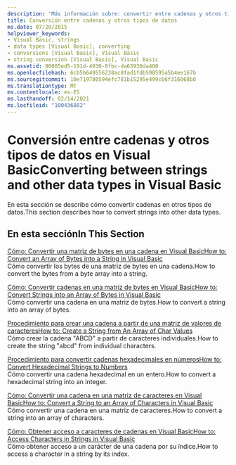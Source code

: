 ```yaml
---
description: 'Más información sobre: convertir entre cadenas y otros tipos de datos en Visual Basic'
title: Conversión entre cadenas y otros tipos de datos
ms.date: 07/20/2015
helpviewer_keywords:
- Visual Basic, strings
- data types [Visual Basic], converting
- conversions [Visual Basic], Visual Basic
- string conversion [Visual Basic], Visual Basic
ms.assetid: 06085ed5-191d-4930-8fbc-da63930da400
ms.openlocfilehash: 6cb5b649556238ac8fad1fdb590595a5b4ee167b
ms.sourcegitcommit: 10e719780594efc781b15295e499c66f316068b8
ms.translationtype: MT
ms.contentlocale: es-ES
ms.lasthandoff: 02/14/2021
ms.locfileid: "100436882"
---
```

# <a name="converting-between-strings-and-other-data-types-in-visual-basic"></a><span data-ttu-id="e17f9-103">Conversión entre cadenas y otros tipos de datos en Visual Basic</span><span class="sxs-lookup"><span data-stu-id="e17f9-103">Converting between strings and other data types in Visual Basic</span></span>

<span data-ttu-id="e17f9-104">En esta sección se describe cómo convertir cadenas en otros tipos de datos.</span><span class="sxs-lookup"><span data-stu-id="e17f9-104">This section describes how to convert strings into other data types.</span></span>

## <a name="in-this-section"></a><span data-ttu-id="e17f9-105">En esta sección</span><span class="sxs-lookup"><span data-stu-id="e17f9-105">In This Section</span></span>

[<span data-ttu-id="e17f9-106">Cómo: Convertir una matriz de bytes en una cadena en Visual Basic</span><span class="sxs-lookup"><span data-stu-id="e17f9-106">How to: Convert an Array of Bytes into a String in Visual Basic</span></span>](how-to-convert-an-array-of-bytes-into-a-string.md)  
<span data-ttu-id="e17f9-107">Cómo convertir los bytes de una matriz de bytes en una cadena.</span><span class="sxs-lookup"><span data-stu-id="e17f9-107">How to convert the bytes from a byte array into a string.</span></span>

[<span data-ttu-id="e17f9-108">Cómo: Convertir cadenas en una matriz de bytes en Visual Basic</span><span class="sxs-lookup"><span data-stu-id="e17f9-108">How to: Convert Strings into an Array of Bytes in Visual Basic</span></span>](how-to-convert-strings-into-an-array-of-bytes.md)  
<span data-ttu-id="e17f9-109">Cómo convertir una cadena en una matriz de bytes.</span><span class="sxs-lookup"><span data-stu-id="e17f9-109">How to convert a string into an array of bytes.</span></span>

[<span data-ttu-id="e17f9-110">Procedimiento para crear una cadena a partir de una matriz de valores de caracteres</span><span class="sxs-lookup"><span data-stu-id="e17f9-110">How to: Create a String from An Array of Char Values</span></span>](how-to-create-a-string-from-an-array-of-char-values.md)  
<span data-ttu-id="e17f9-111">Cómo crear la cadena "ABCD" a partir de caracteres individuales.</span><span class="sxs-lookup"><span data-stu-id="e17f9-111">How to create the string "abcd" from individual characters.</span></span>

[<span data-ttu-id="e17f9-112">Procedimiento para convertir cadenas hexadecimales en números</span><span class="sxs-lookup"><span data-stu-id="e17f9-112">How to: Convert Hexadecimal Strings to Numbers</span></span>](how-to-convert-hexadecimal-strings-to-numbers.md)  
<span data-ttu-id="e17f9-113">Cómo convertir una cadena hexadecimal en un entero.</span><span class="sxs-lookup"><span data-stu-id="e17f9-113">How to convert a hexadecimal string into an integer.</span></span>

[<span data-ttu-id="e17f9-114">Cómo: Convertir una cadena en una matriz de caracteres en Visual Basic</span><span class="sxs-lookup"><span data-stu-id="e17f9-114">How to: Convert a String to an Array of Characters in Visual Basic</span></span>](how-to-convert-a-string-to-an-array-of-characters.md)  
<span data-ttu-id="e17f9-115">Cómo convertir una cadena en una matriz de caracteres.</span><span class="sxs-lookup"><span data-stu-id="e17f9-115">How to convert a string into an array of characters.</span></span>

[<span data-ttu-id="e17f9-116">Cómo: Obtener acceso a caracteres de cadenas en Visual Basic</span><span class="sxs-lookup"><span data-stu-id="e17f9-116">How to: Access Characters in Strings in Visual Basic</span></span>](how-to-access-characters-in-strings.md)  
<span data-ttu-id="e17f9-117">Cómo obtener acceso a un carácter de una cadena por su índice.</span><span class="sxs-lookup"><span data-stu-id="e17f9-117">How to access a character in a string by its index.</span></span>
